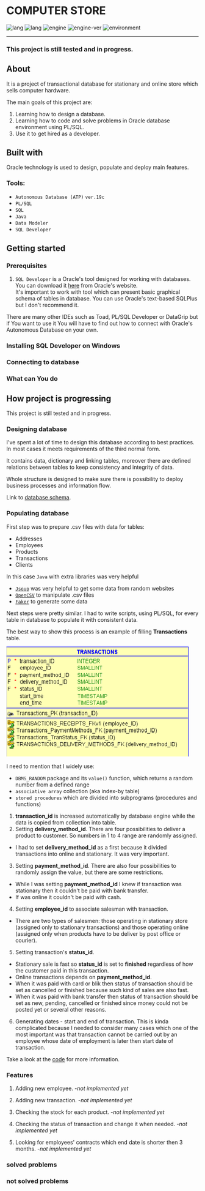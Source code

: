 # COMPUTER STORE

![lang](https://img.shields.io/static/v1?label=lang&message=PL/SQL&color=blue)
![lang](https://img.shields.io/static/v1?label=lang&message=SQL&color=blue)
![engine](https://img.shields.io/static/v1?label=engine&message=Oracle&color=green)
![engine-ver](https://img.shields.io/static/v1?label=version&message=19c&color=green)
![environment](https://img.shields.io/static/v1?label=env&message=cloud&color=red)

---

### This project is still tested and in progress.

## About
    
It is a project of transactional database for stationary and online store which sells computer hardware. 

The main goals of this project are:

1. Learning how to design a database.
2. Learning how to code and solve problems in Oracle database environment using PL/SQL.
3. Use it to get hired as a developer.

## Built with
    
Oracle technology is used to design, populate and deploy main features.
    
### Tools:

* `Autonomous Database (ATP)` `ver.19c` 
* `PL/SQL`
* `SQL`
* `Java`
* `Data Modeler`
* `SQL Developer`

## Getting started

### Prerequisites

1. `SQL Developer` is a Oracle's tool designed for working with databases. You can download it [here](https://www.oracle.com/database/sqldeveloper/technologies/download/) from Oracle's website.  
It's important to work with tool which can present basic graphical schema of tables in database. You can use Oracle's text-based SQLPlus but I don't recommend it.  

There are many other IDEs such as Toad, PL/SQL Developer or DataGrip but if You want to use it You will have to find out how to connect with Oracle's Autonomous Database on your own.

### Installing SQL Developer on Windows



### Connecting to database

### What can You do

### 

## How project is progressing

This project is still tested and in progress.
  
### Designing database

I've spent a lot of time to design this database according to best practices. In most cases it meets requirements of the third normal form.

It contains data, dictionary and linking tables, moreover there are defined relations between tables to keep consistency and integrity of data. 

Whole structure is designed to make sure there is possibility to deploy business processes and information flow.

Link to [database schema](https://pawelpuszka.github.io).

### Populating database

First step was to prepare .csv files with data for tables:
* Addresses
* Employees
* Products
* Transactions
* Clients
  
In this case `Java` with extra libraries was very helpful
* [`Jsoup`](https://jsoup.org) was very helpful to get some data from random websites
* [`OpenCSV`](https://www.geeksforgeeks.org/reading-csv-file-java-using-opencsv/?ref=lbp) to manipulate .csv files
* [`Faker`](https://github.com/DiUS/java-faker) to generate some data
  
Next steps were pretty similar. I had to write scripts, using PL/SQL, for every table in database to populate it with consistent data.

The best way to show this process is an example of filling **Transactions** table.

![transactions](https://github.com/pawelpuszka/pawelpuszka.github.io/blob/f626cc0c104af520fa648c0d946f1c0d8f21af38/transactions_table.png)


I need to mention that I widely use:
* `DBMS_RANDOM` package and its `value()` function, which returns a random number from a defined range
* `associative array` collection (aka index-by table)
* `stored procedures` which are divided into subprograms (procedures and functions)


1. **transaction_id** is increased automatically by database engine while the data is copied from collection into table. 
2. Setting **delivery_method_id**. There are four possibilities to deliver a product to customer. So numbers in 1 to 4 range are randomly assigned.
* I had to set **delivery_method_id** as a first because it divided transactions into online and stationary. It was very important.
3. Setting **payment_method_id**. There are also four possibilities to randomly assign the value, but there are some restrictions.
* While I was setting **payment_method_id** I knew if transaction was stationary then it couldn't be paid with bank transfer. 
* If was online it couldn't be paid with cash.
4. Setting **employee_id** to associate salesman with transaction.
* There are two types of salesmen: those operating in stationary store (assigned only to stationary transactions) and those operating online (assigned only when        products have to be deliver by post office or courier). 
5. Setting transaction's **status_id**. 
* Stationary sale is fast so **status_id** is set to **finished** regardless of how the customer paid in this transaction.
* Online transactions depends on **payment_method_id**.
* When it was paid with card or blik then status of transaction should be set as cancelled or finished because such kind of sales are also fast.
* When it was paid with bank transfer then status of transaction should be set as new, pending, cancelled or finished since money could not be posted yet or several other reasons.
6. Generating dates - start and end of transaction. This is kinda complicated because I needed to consider many cases which one of the most important was that       transaction cannot be carried out by an employee whose date of employment is later then start date of transaction.

Take a look at the [code](https://github.com/pawelpuszka/ComputerStoreDatabase/blob/e1f8632ab00134c82cecb8099c6296f24ae98c3c/populating%20computer_store/transactions/script_add_data_to_transactions.sql) for more information.
 
### Features

1. Adding new employee. -*not implemented yet*

2. Adding new transaction. -*not implemented yet*

3. Checking the stock for each product. -*not implemented yet*

4. Checking the status of transaction and change it when needed. -*not implemented yet*

5. Looking for employees' contracts which end date is shorter then 3 months. -*not implemented yet* 




     
### solved problems
      
### not solved problems
      
